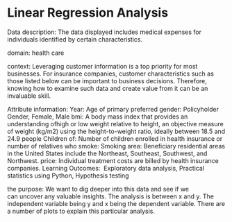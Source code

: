 # Linear Regression Analysis
Data description:
The data displayed includes medical expenses for individuals identified by certain characteristics.

domain:
health care

context:
Leveraging customer information is a top priority for most businesses. For insurance companies, customer characteristics such as those listed below can be important to business decisions. Therefore, knowing how to examine such data and create value from it can be an invaluable skill.

Attribute information:
Year:
Age of primary preferred gender:
Policyholder Gender, Female, Male bmi:
A body mass index that provides an understanding ofhigh or low weight relative to height, an objective measure of weight (kg/m2) using the height-to-weight ratio, ideally between 18.5 and 24.9 people Children of:
Number of children enrolled in health insurance or number of relatives who smoke:
Smoking area:
Beneficiary residential areas in the United States include the Northeast, Southeast, Southwest, and Northwest. price:
Individual treatment costs are billed by health insurance companies. Learning Outcomes:
 Exploratory data analysis, Practical statistics using Python, Hypothesis testing

the purpose:
We want to dig deeper into this data and see if we can uncover any valuable insights. The analysis is between x and y. The independent variable being y and x being the dependent variable. There are a number of plots to explain this particular analysis.
